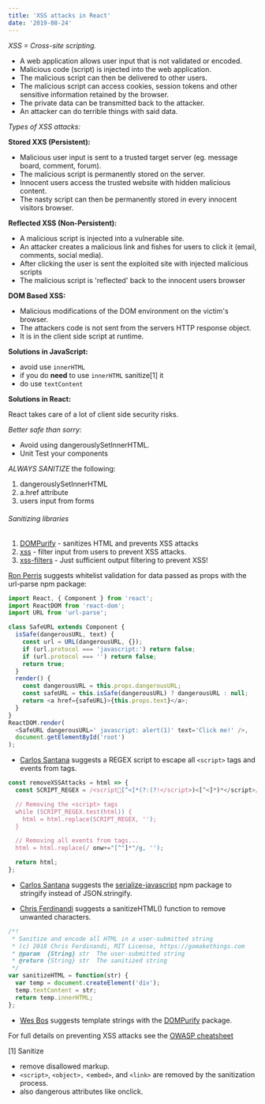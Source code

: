 ```yaml
---
title: 'XSS attacks in React'
date: '2019-08-24'
---
```


_XSS = Cross-site scripting._

- A web application allows user input that is not validated or encoded.
- Malicious code (script) is injected into the web application.
- The malicious script can then be delivered to other users. <!-- end -->
- The malicious script can access cookies, session tokens and other sensitive information retained by the browser.
- The private data can be transmitted back to the attacker.
- An attacker can do terrible things with said data.

_Types of XSS attacks:_

**Stored XXS (Persistent):**

- Malicious user input is sent to a trusted target server (eg. message board, comment, forum).
- The malicious script is permanently stored on the server.
- Innocent users access the trusted website with hidden malicious content.
- The nasty script can then be permanently stored in every innocent visitors browser.

**Reflected XSS (Non-Persistent):**

- A malicious script is injected into a vulnerable site.
- An attacker creates a malicious link and fishes for users to click it (email, comments, social media).
- After clicking the user is sent the exploited site with injected malicious scripts
- The malicious script is 'reflected' back to the innocent users browser

**DOM Based XSS:**

- Malicious modifications of the DOM environment on the victim's browser.
- The attackers code is not sent from the servers HTTP response object.
- It is in the client side script at runtime.

**Solutions in JavaScript:**

- avoid use `innerHTML`
- if you do **need** to use `innerHTML` sanitize[1] it
- do use `textContent`

**Solutions in React:**

React takes care of a lot of client side security risks.

_Better safe than sorry:_

- Avoid using dangerouslySetInnerHTML.
- Unit Test your components

_ALWAYS SANITIZE_ the following:

1. dangerouslySetInnerHTML
2. a.href attribute
3. users input from forms

###### Sanitizing libraries

1. [DOMPurify](https://www.npmjs.com/package/dompurify) - sanitizes HTML and prevents XSS attacks
2. [xss](https://www.npmjs.com/package/xss) - filter input from users to prevent XSS attacks.
3. [xss-filters](https://www.npmjs.com/package/xss-filters) - Just sufficient output filtering to prevent XSS!

[Ron Perris](https://medium.com/javascript-security/avoiding-xss-in-react-is-still-hard-d2b5c7ad9412) suggests whitelist validation for data passed as props with the url-parse npm package:

```js
import React, { Component } from 'react';
import ReactDOM from 'react-dom';
import URL from 'url-parse';

class SafeURL extends Component {
  isSafe(dangerousURL, text) {
    const url = URL(dangerousURL, {});
    if (url.protocol === 'javascript:') return false;
    if (url.protocol === '') return false;
    return true;
  }
  render() {
    const dangerousURL = this.props.dangerousURL;
    const safeURL = this.isSafe(dangerousURL) ? dangerousURL : null;
    return <a href={safeURL}>{this.props.text}</a>;
  }
}
ReactDOM.render(
  <SafeURL dangerousURL=' javascript: alert(1)' text='Click me!' />,
  document.getElementById('root')
);
```

- [Carlos Santana](https://www.dev.education/blog/2019/01/22/preventing-xss-vulnerabilities-in-react) suggests a REGEX script to escape all `<script>` tags and events from tags.

```js
const removeXSSAttacks = html => {
  const SCRIPT_REGEX = /<script[^<]*(?:(?!</script>)<[^<]*)*</script>/gi;

  // Removing the <script> tags
  while (SCRIPT_REGEX.test(html)) {
    html = html.replace(SCRIPT_REGEX, '');
  }

  // Removing all events from tags...
  html = html.replace(/ onw+="[^"]*"/g, '');

  return html;
};
```

- [Carlos Santana](https://www.dev.education/blog/2019/01/22/preventing-xss-vulnerabilities-in-react) suggests the [serialize-javascript](https://www.npmjs.com/package/serialize-javascript) npm package to stringify instead of JSON.stringify.

- [Chris Ferdinandi](https://gomakethings.com/preventing-cross-site-scripting-attacks-when-using-innerhtml-in-vanilla-javascript/) suggests a sanitizeHTML() function to remove unwanted characters.

```js
/*!
 * Sanitize and encode all HTML in a user-submitted string
 * (c) 2018 Chris Ferdinandi, MIT License, https://gomakethings.com
 * @param  {String} str  The user-submitted string
 * @return {String} str  The sanitized string
 */
var sanitizeHTML = function(str) {
  var temp = document.createElement('div');
  temp.textContent = str;
  return temp.innerHTML;
};
```

- [Wes Bos](https://wesbos.com/sanitize-html-es6-template-strings/) suggests template strings with the [DOMPurify](https://www.npmjs.com/package/dompurify) package.

For full details on preventing XSS attacks see the [OWASP cheatsheet](https://cheatsheetseries.owasp.org/cheatsheets/Cross_Site_Scripting_Prevention_Cheat_Sheet.html)

[1] Sanitize

- remove disallowed markup.
- `<script>`, `<object>,` <`embed>`, and `<link>` are removed by the sanitization process.
- also dangerous attributes like onclick.
